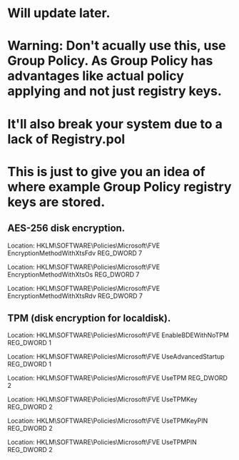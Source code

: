 # Will update later.

# Warning: Don't acually use this, use Group Policy. As Group Policy has advantages like actual policy applying and not just registry keys.
# It'll also break your system due to a lack of Registry.pol
# This is just to give you an idea of where example Group Policy registry keys are stored.

## AES-256 disk encryption.
Location: HKLM\SOFTWARE\Policies\Microsoft\FVE EncryptionMethodWithXtsFdv  REG_DWORD 7

Location: HKLM\SOFTWARE\Policies\Microsoft\FVE EncryptionMethodWithXtsOs  REG_DWORD 7

Location: HKLM\SOFTWARE\Policies\Microsoft\FVE EncryptionMethodWithXtsRdv  REG_DWORD 7


## TPM (disk encryption for localdisk).
Location: HKLM\SOFTWARE\Policies\Microsoft\FVE EnableBDEWithNoTPM REG_DWORD 1

Location: HKLM\SOFTWARE\Policies\Microsoft\FVE UseAdvancedStartup REG_DWORD 1

Location: HKLM\SOFTWARE\Policies\Microsoft\FVE UseTPM REG_DWORD 2

Location: HKLM\SOFTWARE\Policies\Microsoft\FVE UseTPMKey REG_DWORD 2

Location: HKLM\SOFTWARE\Policies\Microsoft\FVE UseTPMKeyPIN REG_DWORD 2

Location: HKLM\SOFTWARE\Policies\Microsoft\FVE UseTPMPIN REG_DWORD 2
